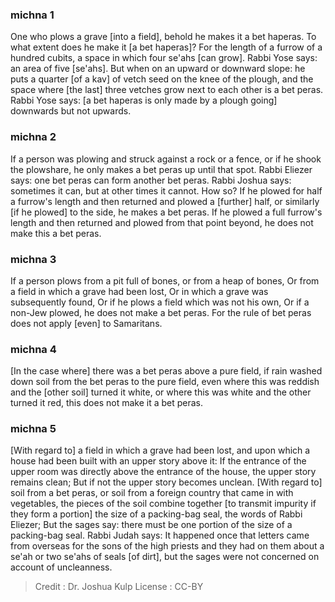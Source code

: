 
### michna 1
One who plows a grave [into a field], behold he makes it a bet haperas. To what extent does he make it [a bet haperas]? For the length of a furrow of a hundred cubits, a space in which four se'ahs [can grow]. Rabbi Yose says: an area of five [se'ahs]. But when on an upward or downward slope: he puts a quarter [of a kav] of vetch seed on the knee of the plough, and the space where [the last] three vetches grow next to each other is a bet peras. Rabbi Yose says: [a bet haperas is only made by a plough going] downwards but not upwards.

### michna 2
If a person was plowing and struck against a rock or a fence, or if he shook the plowshare, he only makes a bet peras up until that spot. Rabbi Eliezer says: one bet peras can form another bet peras. Rabbi Joshua says: sometimes it can, but at other times it cannot. How so? If he plowed for half a furrow's length and then returned and plowed a [further] half, or similarly [if he plowed] to the side, he makes a bet peras. If he plowed a full furrow's length and then returned and plowed from that point beyond, he does not make this a bet peras.

### michna 3
If a person plows from a pit full of bones, or from a heap of bones, Or from a field in which a grave had been lost, Or in which a grave was subsequently found, Or if he plows a field which was not his own, Or if a non-Jew plowed, he does not make a bet peras. For the rule of bet peras does not apply [even] to Samaritans.

### michna 4
[In the case where] there was a bet peras above a pure field, if rain washed down soil from the bet peras to the pure field, even where this was reddish and the [other soil] turned it white, or where this was white and the other turned it red, this does not make it a bet peras.

### michna 5
[With regard to] a field in which a grave had been lost, and upon which a house had been built with an upper story above it: If the entrance of the upper room was directly above the entrance of the house, the upper story remains clean; But if not the upper story becomes unclean. [With regard to] soil from a bet peras, or soil from a foreign country that came in with vegetables, the pieces of the soil combine together [to transmit impurity if they form a portion] the size of a packing-bag seal, the words of Rabbi Eliezer; But the sages say: there must be one portion of the size of a packing-bag seal. Rabbi Judah says: It happened once that letters came from overseas for the sons of the high priests and they had on them about a se'ah or two se'ahs of seals [of dirt],   but the sages were not concerned on account of uncleanness.

>Credit : Dr. Joshua Kulp
>License : CC-BY